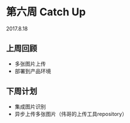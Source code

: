# 第六周 Catch Up

2017.8.18

## 上周回顾
* 多张图片上传
* 部署到产品环境

## 下周计划
* 集成图片识别
* 异步上传多张图片（伟哥的上传工具repository）
